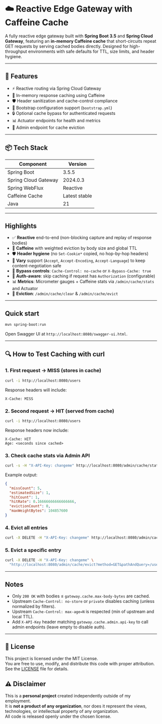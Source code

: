 # ☁️ Reactive Edge Gateway with Caffeine Cache

A fully reactive edge gateway built with **Spring Boot 3.5** and **Spring Cloud Gateway**, featuring an **in-memory Caffeine cache** that short-circuits repeat GET requests by serving cached bodies directly. Designed for high-throughput environments with safe defaults for TTL, size limits, and header hygiene.

---

## 🚀 Features

- ⚡ Reactive routing via Spring Cloud Gateway
- 🧠 In-memory response caching using Caffeine
- 🛡️ Header sanitization and cache-control compliance
- 🧰 Bootstrap configuration support (`bootstrap.yml`)
- 🔒 Optional cache bypass for authenticated requests
- 📊 Actuator endpoints for health and metrics
- 🧹 Admin endpoint for cache eviction

---

## 📦 Tech Stack

| Component              | Version        |
|------------------------|----------------|
| Spring Boot            | 3.5.5          |
| Spring Cloud Gateway   | 2024.0.3       |
| Spring WebFlux         | Reactive       |
| Caffeine Cache         | Latest stable  |
| Java                   | 21             |

---

## Highlights
- ✅ **Reactive** end-to-end (non-blocking capture and replay of response bodies)
- 🧠 **Caffeine** with weighted eviction by body size and global TTL
- 🛡️ **Header hygiene** (no `Set-Cookie*` copied, no hop-by-hop headers)
- 🔄 **Vary** support (`Accept`, `Accept-Encoding`, `Accept-Language`) to keep content-negotiation safe
- 🚫 **Bypass controls**: `Cache-Control: no-cache` or `X-Bypass-Cache: true`
- 🔐 **Auth-aware**: skip caching if request has `Authorization` (configurable)
- 📊 **Metrics**: Micrometer gauges + Caffeine stats via `/admin/cache/stats` and Actuator
- 🧹 **Eviction**: `/admin/cache/clear` & `/admin/cache/evict`

---

## Quick start
```bash
mvn spring-boot:run
```

Open Swagger UI at `http://localhost:8080/swagger-ui.html`.

---

## 🔍 How to Test Caching with curl

### 1. First request → MISS (stores in cache)
```bash
curl -i http://localhost:8080/users
```
Response headers will include:
```
X-Cache: MISS
```

### 2. Second request → HIT (served from cache)
```bash
curl -i http://localhost:8080/users
```
Response headers now include:
```
X-Cache: HIT
Age: <seconds since cached>
```

### 3. Check cache stats via Admin API
```bash
curl -s -H "X-API-Key: changeme" http://localhost:8080/admin/cache/stats | jq
```
Example output:
```json
{
  "missCount": 5,
  "estimatedSize": 1,
  "hitCount": 1,
  "hitRate": 0.16666666666666666,
  "evictionCount": 0,
  "maxWeightBytes": 104857600
}
```

### 4. Evict all entries
```bash
curl -X DELETE -H "X-API-Key: changeme" http://localhost:8080/admin/cache/clear
```

### 5. Evict a specific entry
```bash
curl -X DELETE -H "X-API-Key: changeme" \
  "http://localhost:8080/admin/cache/evict?method=GET&pathAndQuery=/users"
```

---

## Notes
- Only `200 OK` with bodies ≤ `gateway.cache.max-body-bytes` are cached.
- Upstream `Cache-Control: no-store` or `private` disables caching (unless normalized by filters).
- Upstream `Cache-Control: max-age=N` is respected (min of upstream and local TTL).
- Add `X-API-Key` header matching `gateway.cache.admin.api-key` to call admin endpoints (leave empty to disable auth).

---

## 📜 License
This project is licensed under the MIT License.  
You are free to use, modify, and distribute this code with proper attribution.  
See the [LICENSE](LICENSE) file for details.

## ⚠️ Disclaimer
This is a **personal project** created independently outside of my employment.  
It is **not a product of any organization**, nor does it represent the views, technologies, or intellectual property of any organization.  
All code is released openly under the chosen license.



